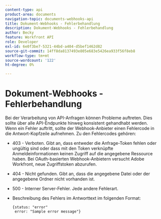 ```yaml
---
content-type: api
product-area: documents
navigation-topic: documents-webhooks-api
title: Dokument-Webhooks - Fehlerbehandlung
description: Dokument-Webhooks - Fehlerbehandlung
author: Becky
feature: Workfront API
role: Developer
exl-id: 6e0f3be7-5321-44bd-a404-d5bef1462d82
source-git-commit: 14ff8da8137493e805e683e5426ea933f56f8eb8
workflow-type: tm+mt
source-wordcount: '122'
ht-degree: 0%

---
```


# Dokument-Webhooks - Fehlerbehandlung

Bei der Verarbeitung von API-Anfragen können Probleme auftreten. Dies sollte über alle API-Endpunkte hinweg konsistent gehandhabt werden. Wenn ein Fehler auftritt, sollte der Webhook-Anbieter einen Fehlercode in die Antwort-Kopfzeile aufnehmen. Zu den Fehlercodes gehören:

* 403 - Verboten. Gibt an, dass entweder die Anfrage-Token fehlen oder ungültig sind oder dass mit den Token verknüpfte Anmeldeinformationen keinen Zugriff auf die angegebene Ressource haben. Bei OAuth-basierten Webhook-Anbietern versucht Adobe Workfront, neue Zugriffstoken abzurufen.

* 404 - Nicht gefunden. Gibt an, dass die angegebene Datei oder der angegebene Ordner nicht vorhanden ist.

* 500 - Interner Server-Fehler. Jede andere Fehlerart.

* Beschreibung des Fehlers im Antworttext im folgenden Format:

  ```
  {status: "error"
   error: "Sample error message"}
  ```
